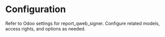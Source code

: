 # Configuration

Refer to Odoo settings for report_qweb_signer. Configure related models, access rights, and options as needed.
